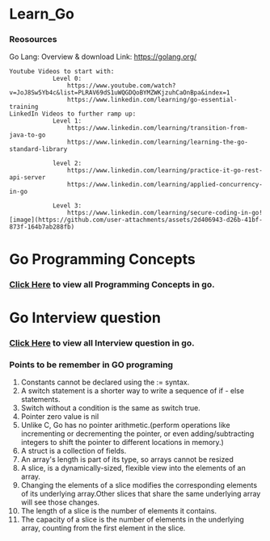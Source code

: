 # Learn_Go


### Reosources

Go Lang: Overview & download Link: https://golang.org/ 

```
Youtube Videos to start with: 
            Level 0:
                https://www.youtube.com/watch?v=JoJ8Sw5Yb4c&list=PLRAV69dS1uWQGDQoBYMZWKjzuhCaOnBpa&index=1
                https://www.linkedin.com/learning/go-essential-training
LinkedIn Videos to further ramp up: 
            Level 1:
                https://www.linkedin.com/learning/transition-from-java-to-go
                https://www.linkedin.com/learning/learning-the-go-standard-library

            level 2:
                https://www.linkedin.com/learning/practice-it-go-rest-api-server
                https://www.linkedin.com/learning/applied-concurrency-in-go

            Level 3:
                https://www.linkedin.com/learning/secure-coding-in-go![image](https://github.com/user-attachments/assets/2d406943-d26b-41bf-873f-164b7ab288fb)
```

# Go Programming Concepts

### [Click Here](/go_concepts.md) to view all Programming Concepts in go.

# Go Interview question

### [Click Here](GO/interview_questions.md) to view all Interview question in go.

### Points to be remember in GO programing
1. Constants cannot be declared using the := syntax.
2. A switch statement is a shorter way to write a sequence of if - else statements.
3. Switch without a condition is the same as switch true.
4. Pointer zero value is nil
5. Unlike C, Go has no pointer arithmetic.(perform operations like incrementing or decrementing the pointer, or even adding/subtracting integers to shift the pointer to different locations in memory.)
6. A struct is a collection of fields.
7. An array's length is part of its type, so arrays cannot be resized
8. A slice, is a dynamically-sized, flexible view into the elements of an array.
9. Changing the elements of a slice modifies the corresponding elements of its underlying array.Other slices that share the same underlying array will see those changes.
10. The length of a slice is the number of elements it contains.
11. The capacity of a slice is the number of elements in the underlying array, counting from the first element in the slice.



